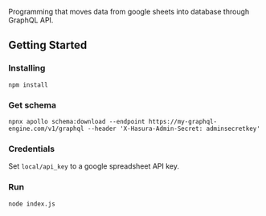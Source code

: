 Programming that moves data from google sheets into database through GraphQL API.

## Getting Started

### Installing

    npm install

### Get schema

```
npnx apollo schema:download --endpoint https://my-graphql-engine.com/v1/graphql --header 'X-Hasura-Admin-Secret: adminsecretkey'
```

### Credentials

Set `local/api_key` to a google spreadsheet API key.
    
### Run



    node index.js
    
